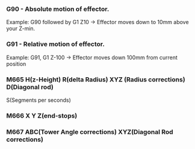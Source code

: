 ### G90 - Absolute motion of effector.
Example: G90 followed by G1 Z10 -> Effector moves down to 10mm above your Z-min.

### G91 - Relative motion of effector.
Example: G91, G1 Z-100 -> Effector moves down 100mm from current position

### M665 H(z-Height) R(delta Radius) XYZ (Radius corrections) D(Diagonal rod)
S(Segments per seconds)

### M666 X Y Z(end-stops)

### M667 ABC(Tower Angle corrections) XYZ(Diagonal Rod corrections)